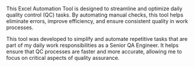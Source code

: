This Excel Automation Tool is designed to streamline and optimize daily quality control (QC) tasks. By automating manual checks, this tool helps eliminate errors, improve efficiency, and ensure consistent quality in work processes.

This tool was developed to simplify and automate repetitive tasks that are part of my daily work responsibilities as a Senior QA Engineer. It helps ensure that QC processes are faster and more accurate, allowing me to focus on critical aspects of quality assurance.
